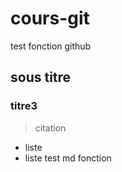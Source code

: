 # cours-git
test fonction github
## sous titre
### titre3
> citation
* liste
* liste
test md fonction
